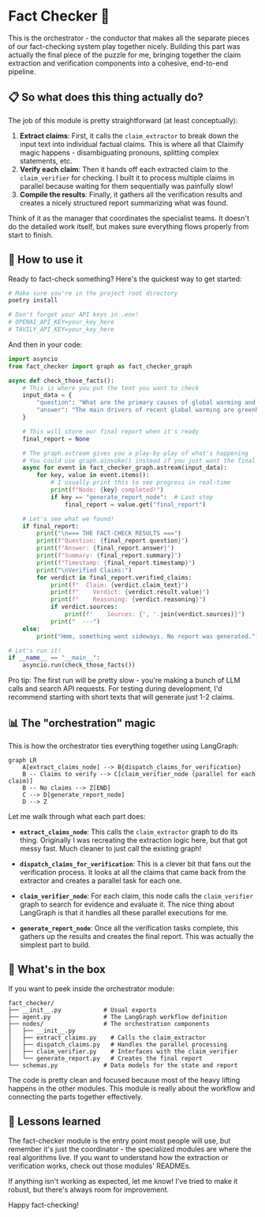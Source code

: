 # Fact Checker 🚦

This is the orchestrator - the conductor that makes all the separate pieces of our fact-checking system play together nicely. Building this part was actually the final piece of the puzzle for me, bringing together the claim extraction and verification components into a cohesive, end-to-end pipeline.

## 📋 So what does this thing actually do?

The job of this module is pretty straightforward (at least conceptually): 

1.  **Extract claims**: First, it calls the `claim_extractor` to break down the input text into individual factual claims. This is where all that Claimify magic happens - disambiguating pronouns, splitting complex statements, etc.
2.  **Verify each claim**: Then it hands off each extracted claim to the `claim_verifier` for checking. I built it to process multiple claims in parallel because waiting for them sequentially was painfully slow!
3.  **Compile the results**: Finally, it gathers all the verification results and creates a nicely structured report summarizing what was found.

Think of it as the manager that coordinates the specialist teams. It doesn't do the detailed work itself, but makes sure everything flows properly from start to finish.

## 🚀 How to use it

Ready to fact-check something? Here's the quickest way to get started:

```bash
# Make sure you're in the project root directory
poetry install

# Don't forget your API keys in .env!
# OPENAI_API_KEY=your_key_here
# TAVILY_API_KEY=your_key_here
```

And then in your code:

```python
import asyncio
from fact_checker import graph as fact_checker_graph

async def check_those_facts():
    # This is where you put the text you want to check
    input_data = {
        "question": "What are the primary causes of global warming and what does the IPCC state about human contribution?",
        "answer": "The main drivers of recent global warming are greenhouse gas emissions from burning fossil fuels, deforestation, and industrial activities. The IPCC has stated that human activities have warmed the planet by about 1.0°C since pre-industrial times.",
    }

    # This will store our final report when it's ready
    final_report = None

    # The graph.astream gives you a play-by-play of what's happening
    # You could use graph.ainvoke() instead if you just want the final result
    async for event in fact_checker_graph.astream(input_data):
        for key, value in event.items():
            # I usually print this to see progress in real-time
            print(f"Node: {key} completed!")
            if key == "generate_report_node":  # Last step
                final_report = value.get("final_report")

    # Let's see what we found!
    if final_report:
        print("\n=== THE FACT-CHECK RESULTS ===")
        print(f"Question: {final_report.question}")
        print(f"Answer: {final_report.answer}")
        print(f"Summary: {final_report.summary}")
        print(f"Timestamp: {final_report.timestamp}")
        print("\nVerified Claims:")
        for verdict in final_report.verified_claims:
            print(f"  Claim: {verdict.claim_text}")
            print(f"    Verdict: {verdict.result.value}")
            print(f"    Reasoning: {verdict.reasoning}")
            if verdict.sources:
                print(f"    Sources: {', '.join(verdict.sources)}")
            print("  ---")
    else:
        print("Hmm, something went sideways. No report was generated.")

# Let's run it!
if __name__ == "__main__":
    asyncio.run(check_those_facts())
```

Pro tip: The first run will be pretty slow - you're making a bunch of LLM calls and search API requests. For testing during development, I'd recommend starting with short texts that will generate just 1-2 claims.

## 📊 The "orchestration" magic

This is how the orchestrator ties everything together using LangGraph:

```mermaid
graph LR
    A[extract_claims_node] --> B{dispatch_claims_for_verification}
    B -- Claims to verify --> C[claim_verifier_node (parallel for each claim)]
    B -- No claims --> Z[END]
    C --> D[generate_report_node]
    D --> Z
```

Let me walk through what each part does:

-   **`extract_claims_node`**: This calls the `claim_extractor` graph to do its thing. Originally I was recreating the extraction logic here, but that got messy fast. Much cleaner to just call the existing graph!

-   **`dispatch_claims_for_verification`**: This is a clever bit that fans out the verification process. It looks at all the claims that came back from the extractor and creates a parallel task for each one. 

-   **`claim_verifier_node`**: For each claim, this node calls the `claim_verifier` graph to search for evidence and evaluate it. The nice thing about LangGraph is that it handles all these parallel executions for me.

-   **`generate_report_node`**: Once all the verification tasks complete, this gathers up the results and creates the final report. This was actually the simplest part to build.


## 📂 What's in the box

If you want to peek inside the orchestrator module:

```
fact_checker/
├── __init__.py            # Usual exports
├── agent.py               # The LangGraph workflow definition
├── nodes/                 # The orchestration components
│   ├── __init__.py
│   ├── extract_claims.py    # Calls the claim_extractor
│   ├── dispatch_claims.py   # Handles the parallel processing
│   ├── claim_verifier.py    # Interfaces with the claim_verifier
│   └── generate_report.py   # Creates the final report
└── schemas.py             # Data models for the state and report
```

The code is pretty clean and focused because most of the heavy lifting happens in the other modules. This module is really about the workflow and connecting the parts together effectively.

## 📝 Lessons learned

The fact-checker module is the entry point most people will use, but remember it's just the coordinator - the specialized modules are where the real algorithms live. If you want to understand how the extraction or verification works, check out those modules' READMEs.

If anything isn't working as expected, let me know! I've tried to make it robust, but there's always room for improvement.

Happy fact-checking!
